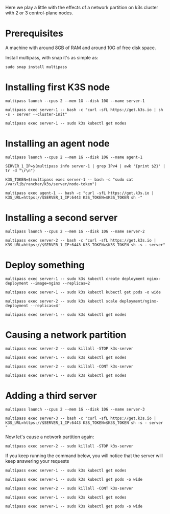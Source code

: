 Here we play a little with the effects of a network partition on k3s cluster with 2 or 3 control-plane nodes.

Prerequisites
==============
A machine with around 8GB of RAM and around 10G of free disk space.

Install multipass, with snap it's as simple as:

`sudo snap install multipass`

Installing first K3S node
============================

`multipass launch --cpus 2 --mem 1G --disk 10G --name server-1`

`multipass exec server-1 -- bash -c "curl -sfL https://get.k3s.io | sh -s - server --cluster-init"`

`multipass exec server-1 -- sudo k3s kubectl get nodes`


Installing an agent node
==========================================

`multipass launch --cpus 2 --mem 1G --disk 10G --name agent-1`

`SERVER_1_IP=$(multipass info server-1 | grep IPv4 | awk '{print $2}' | tr -d "\r\n")`

`K3S_TOKEN=$(multipass exec server-1 -- bash -c "sudo cat /var/lib/rancher/k3s/server/node-token")`

`multipass exec agent-1 -- bash -c "curl -sfL https://get.k3s.io | K3S_URL=https://$SERVER_1_IP:6443 K3S_TOKEN=$K3S_TOKEN sh -"`

Installing a second server
==========================================

`multipass launch --cpus 2 --mem 1G --disk 10G --name server-2`

`multipass exec server-2 -- bash -c "curl -sfL https://get.k3s.io | K3S_URL=https://$SERVER_1_IP:6443 K3S_TOKEN=$K3S_TOKEN sh -s - server"`

Deploy something
=================

`multipass exec server-1 -- sudo k3s kubectl create deployment nginx-deployment --image=nginx --replicas=2`

`multipass exec server-1 -- sudo k3s kubectl kubectl get pods -o wide`

`multipass exec server-2 -- sudo k3s kubectl scale deployment/nginx-deployment --replicas=4'`

`multipass exec server-1 -- sudo k3s kubectl get nodes`

Causing a network partition
=============================

`multipass exec server-2 -- sudo killall -STOP k3s-server`

`multipass exec server-1 -- sudo k3s kubectl get nodes`

`multipass exec server-2 -- sudo killall -CONT k3s-server`

`multipass exec server-1 -- sudo k3s kubectl get nodes`

Adding a third server
======================

`multipass launch --cpus 2 --mem 1G --disk 10G --name server-3`

`multipass exec server-3 -- bash -c "curl -sfL https://get.k3s.io | K3S_URL=https://$SERVER_1_IP:6443 K3S_TOKEN=$K3S_TOKEN sh -s - server "`

Now let's cause a network partition again:

`multipass exec server-2 -- sudo killall -STOP k3s-server`

If you keep running the command below, you will notice that the server will keep answering your requests

`multipass exec server-1 -- sudo k3s kubectl get nodes`

`multipass exec server-1 -- sudo k3s kubectl get pods -o wide`



`multipass exec server-2 -- sudo killall -CONT k3s-server`

`multipass exec server-1 -- sudo k3s kubectl get nodes`

`multipass exec server-1 -- sudo k3s kubectl get pods -o wide`
